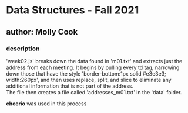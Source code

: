 <h1>Data Structures - Fall 2021</h1>
<h2>author: Molly Cook</h2>
    <h3>description</h3>
    <p>'week02.js' breaks down the data found in 'm01.txt' and extracts just the address from each meeting. It begins by pulling every td tag, narrowing down those that have the style 'border-bottom:1px solid #e3e3e3; width:260px', and then uses replace, split, and slice to eliminate any additional information that is not part of the address.</br>
    The file then creates a file called 'addresses_m01.txt' in the 'data' folder.</p>
    
   <p><b>cheerio</b> was used in this process</p>
    


